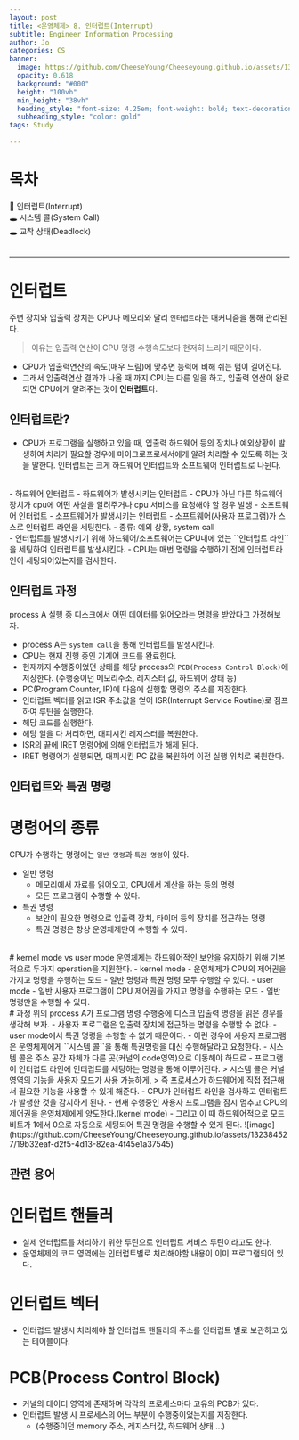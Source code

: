 ```yaml
---
layout: post
title: <운영체제> 8. 인터럽트(Interrupt)
subtitle: Engineer Information Processing
author: Jo
categories: CS
banner:
  image: https://github.com/CheeseYoung/Cheeseyoung.github.io/assets/132384527/19b32eaf-d2f5-4d13-82ea-4f45e1a37545
  opacity: 0.618
  background: "#000"
  height: "100vh"
  min_height: "38vh"
  heading_style: "font-size: 4.25em; font-weight: bold; text-decoration: underline"
  subheading_style: "color: gold"
tags: Study

---
```


# 목차
📌 인터럽트(Interrupt) <br>
🕳 시스템 콜(System Call) <br>
🕳 교착 상태(Deadlock) <br>
<br>
<hr>

# 인터럽트
주변 장치와 입출력 장치는 CPU나 메모리와 달리 ``인터럽트``라는 매커니즘을 통해 관리된다.
> 이유는 입출력 연산이 CPU 명령 수행속도보다 현저히 느리기 때문이다.
- CPU가 입출력연산의 속도(매우 느림)에 맞추면 능력에 비해 쉬는 텀이 길어진다.
- 그래서 입출력연산 결과가 나올 때 까지 CPU는 다른 일을 하고,
  입출력 연산이 완료되면 CPU에게 알려주는 것이 **인터럽트**다.

## 인터럽트란?
- CPU가 프로그램을 실행하고 있을 때, 입출력 하드웨어 등의 장치나 예외상황이 발생하여
  처리가 필요할 경우에 마이크로프로세서에게 알려 처리할 수 있도록 하는 것을 말한다.
  인터럽트는 크게 하드웨어 인터럽트와 소프트웨어 인터럽트로 나뉜다.
<br>
- 하드웨어 인터럽트
  - 하드웨어가 발생시키는 인터럽트
  - CPU가 아닌 다른 하드웨어 장치가 cpu에 어떤 사실을 알려주거나 cpu 서비스를 요청해야 할 경우 발생
- 소프트웨어 인터럽트
  - 소프트웨어가 발생시키는 인터럽트
  - 소프트웨어(사용자 프로그램)가 스스로 인터럽트 라인을 세팅한다.
  - 종류: 예외 상황, system call
<br>
- 인터럽트를 발생시키기 위해 하드웨어/소프트웨어는 CPU내에 있는 ``인터럽트 라인``을 세팅하여 인터럽트를 발생시킨다.
- CPU는 매번 명령을 수행하기 전에 인터럽트라인이 세팅되어있는지를 검사한다.

## 인터럽트 과정
process A 실행 중 디스크에서 어떤 데이터를 읽어오라는 명령을 받았다고 가정해보자.
<br>
- process A는 ``system call``을 통해 인터럽트를 발생시킨다.
- CPU는 현재 진행 중인 기계어 코드를 완료한다.
- 현재까지 수행중이었던 상태를 해당 process의 ``PCB(Process Control Block)``에 저장한다.
  (수행중이던 메모리주소, 레지스터 값, 하드웨어 상태 등)
- PC(Program Counter, IP)에 다음에 실행할 명령의 주소를 저장한다.
- 인터럽트 벡터를 읽고 ISR 주소값을 얻어 ISR(Interrupt Service Routine)로 점프하여 루틴을 실행한다.
- 해당 코드를 실행한다.
- 해당 일을 다 처리하면, 대피시킨 레지스터를 복원한다.
- ISR의 끝에 IRET 명령어에 의해 인터럽트가 해제 된다.
- IRET 명령어가 실행되면, 대피시킨 PC 값을 복원하여 이전 실행 위치로 복원한다.

## 인터럽트와 특권 명령
# 명령어의 종류
CPU가 수행하는 명령에는 ``일반 명령``과 ``특권 명령``이 있다.
- 일반 명령
  - 메모리에서 자료를 읽어오고, CPU에서 계산을 하는 등의 명령
  - 모든 프로그램이 수행할 수 있다.
- 특권 명령
  - 보안이 필요한 명령으로 입출력 장치, 타이머 등의 장치를 접근하는 명령
  - 특권 명령은 항상 운영체제만이 수행할 수 있다.
<br>
# kernel mode vs user mode
운영체제는 하드웨어적인 보안을 유지하기 위해 기본적으로 두가지 operation을 지원한다.
- kernel mode
  - 운영체제가 CPU의 제어권을 가지고 명령을 수행하는 모드
  - 일반 명령과 특권 명령 모두 수행할 수 있다.
- user mode
  - 일반 사용자 프로그램이 CPU 제어권을 가지고 명령을 수행하는 모드
  - 일반 명령만을 수행할 수 있다.
<br>
# 과정
위의 process A가 프로그램 명령 수행중에 디스크 입출력 명령을 읽은 경우를 생각해 보자. 
- 사용자 프로그램은 입출력 장치에 접근하는 명령을 수행할 수 없다. 
  - user mode에서 특권 명령을 수행할 수 없기 때문이다.
- 이런 경우에 사용자 프로그램은 운영체제에게 ``시스템 콜``을 통해 특권명령을 대신 수행해달라고 요청한다.
- 시스템 콜은 주소 공간 자체가 다른 곳(커널의 code영역)으로 이동해야 하므로
  - 프로그램이 인터럽트 라인에 인터럽트를 세팅하는 명령을 통해 이루어진다.
> 시스템 콜은 커널 영역의 기능을 사용자 모드가 사용 가능하게,
> 즉 프로세스가 하드웨어에 직접 접근해서 필요한 기능을 사용할 수 있게 해준다.
- CPU가 인터럽트 라인을 검사하고 인터럽트가 발생한 것을 감지하게 된다.
- 현재 수행중인 사용자 프로그램을 잠시 멈추고 CPU의 제어권을 운영체제에게 양도한다.(kernel mode)
- 그리고 이 때 하드웨어적으로 모드 비트가 1에서 0으로 자동으로 세팅되어 특권 명령을 수행할 수 있게 된다.
![image](https://github.com/CheeseYoung/Cheeseyoung.github.io/assets/132384527/19b32eaf-d2f5-4d13-82ea-4f45e1a37545)


## 관련 용어
# 인터럽트 핸들러
- 실제 인터럽트를 처리하기 위한 루틴으로 인터럽트 서비스 루틴이라고도 한다.
- 운영체제의 코드 영역에는 인터럽트별로 처리해야할 내용이 이미 프로그램되어 있다.

# 인터럽트 벡터
- 인터럽드 발생시 처리해야 할 인터럽트 핸들러의 주소를 인터럽트 별로 보관하고 있는 테이블이다.

# PCB(Process Control Block)
- 커널의 데이터 영역에 존재하며 각각의 프로세스마다 고유의 PCB가 있다.
- 인터럽트 발생 시 프로세스의 어느 부분이 수행중이었는지를 저장한다.
  - (수행중이던 memory 주소, 레지스터값, 하드웨어 상태 ...)














